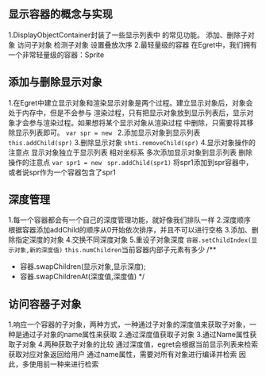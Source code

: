 ## 显示容器的概念与实现
1.DisplayObjectContainer封装了一些显示列表中 的常见功能。
    添加、删除子对象
    访问子对象
    检测子对象
    设置叠放次序
2.最轻量级的容器
    在Egret中，我们拥有一个非常轻量级的容器：Sprite

## 添加与删除显示对象
1.在Egret中建立显示对象和渲染显示对象是两个过程。建立显示对象后，对象会处于内存中，但是不会参与
渲染过程，只有把显示对象放到显示列表后，显示对象才会参与渲染过程。如果想将某个显示对象从渲染过程
中删除，只需要将其移除显示列表即可。
    `var spr = new `
2.添加显示对象到显示列表
    `this.addChild(spr)`
3.删除显示对象
    `shti.removeChild(spr)`
4.显示对象操作的注意点
    显示对象独立于显示列表
    相对坐标系
    多次添加显示对象到显示列表
    删除操作的注意点
    `var spr1 = new `
    `spr.addChild(spr1)`
    将spr1添加到spr容器中，或者说spr作为一个容器包含了spr1

## 深度管理
1.每一个容器都会有一个自己的深度管理功能，就好像我们排队一样
2.深度顺序
    根据容器添加addChild的顺序从0开始依次排序，并且不可以进行空格
3.添加、删除指定深度的对象
4.交换不同深度对象
5.重设子对象深度
`容器.setChildIndex(显示对象,新的深度值)`
`this.numChildren`当前容器内部子元素有多少
/**
* 容器.swapChildren(显示对象,显示深度);
* 容器.swapChildrenAt(深度值,深度值)
*/

## 访问容器子对象
1.响应一个容器的子对象，两种方式，一种通过子对象的深度值来获取子对象，一种是通过子对象的name属性来获取
2.通过深度值获取子对象
3.通过Name属性获取子对象
4.两种获取子对象的比较
    通过深度值，egret会根据当前显示列表来检索获取对应对象返回给用户
    通过name属性，需要对所有对象进行编译并检索
    因此，多使用前一种来进行检索

